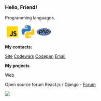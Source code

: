 <h3>Hello, Friend!</h3>
<p>Programming languages.</p>
<p position='center'>
  <img src='./icons/icons8-javascript-48.png'\>
  <img src='./icons/4375050_logo_python_icon.png'\>
  <img src='./icons/1012812_code_development_logo_php_icon.png'\>
</p>
<b><p>My contacts:</p></b>
<a href="https://responsegood.github.io/Site/">Site</a>
<a href="https://www.codewars.com/users/ResponseGood">Codewars</a>
<a href="https://codepen.io/RSS212">Codepen</a>
<a href='mailto:ResponseGoodMail@protonmail.com'>Email</a>

<b><p>My projects</p></b>
<p>Web</p>
<p>Open source forum React.js / Django - <a href="https://github.com/ResponseGood/Forum">Forum</a></p>
<img src="https://www.codewars.com/users/ResponseGood/badges/large"/>

